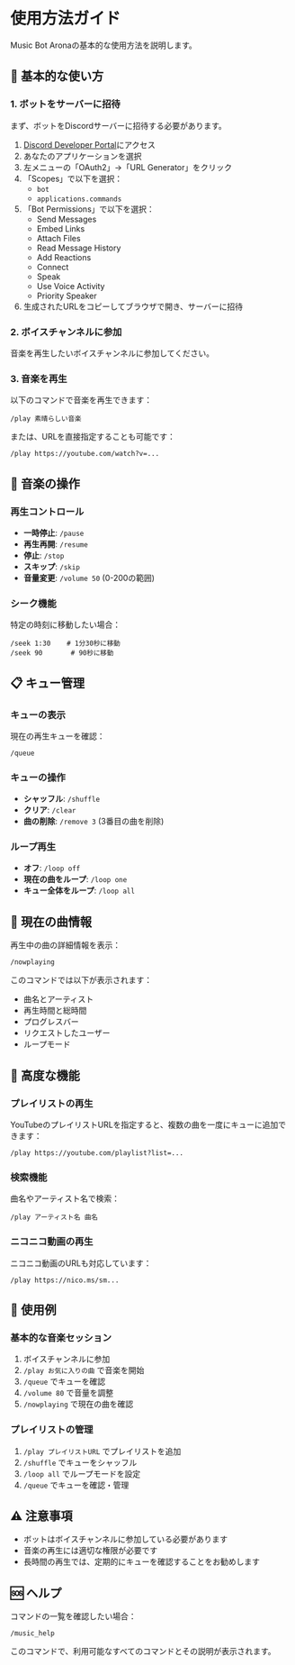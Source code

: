 # 使用方法ガイド

Music Bot Aronaの基本的な使用方法を説明します。

## 🎯 基本的な使い方

### 1. ボットをサーバーに招待

まず、ボットをDiscordサーバーに招待する必要があります。

1. [Discord Developer Portal](https://discord.com/developers/applications)にアクセス
2. あなたのアプリケーションを選択
3. 左メニューの「OAuth2」→「URL Generator」をクリック
4. 「Scopes」で以下を選択：
   - `bot`
   - `applications.commands`
5. 「Bot Permissions」で以下を選択：
   - Send Messages
   - Embed Links
   - Attach Files
   - Read Message History
   - Add Reactions
   - Connect
   - Speak
   - Use Voice Activity
   - Priority Speaker
6. 生成されたURLをコピーしてブラウザで開き、サーバーに招待

### 2. ボイスチャンネルに参加

音楽を再生したいボイスチャンネルに参加してください。

### 3. 音楽を再生

以下のコマンドで音楽を再生できます：

```
/play 素晴らしい音楽
```

または、URLを直接指定することも可能です：

```
/play https://youtube.com/watch?v=...
```

## 🎵 音楽の操作

### 再生コントロール

- **一時停止**: `/pause`
- **再生再開**: `/resume`
- **停止**: `/stop`
- **スキップ**: `/skip`
- **音量変更**: `/volume 50` (0-200の範囲)

### シーク機能

特定の時刻に移動したい場合：

```
/seek 1:30    # 1分30秒に移動
/seek 90       # 90秒に移動
```

## 📋 キュー管理

### キューの表示

現在の再生キューを確認：

```
/queue
```

### キューの操作

- **シャッフル**: `/shuffle`
- **クリア**: `/clear`
- **曲の削除**: `/remove 3` (3番目の曲を削除)

### ループ再生

- **オフ**: `/loop off`
- **現在の曲をループ**: `/loop one`
- **キュー全体をループ**: `/loop all`

## 🎨 現在の曲情報

再生中の曲の詳細情報を表示：

```
/nowplaying
```

このコマンドでは以下が表示されます：
- 曲名とアーティスト
- 再生時間と総時間
- プログレスバー
- リクエストしたユーザー
- ループモード

## 🔧 高度な機能

### プレイリストの再生

YouTubeのプレイリストURLを指定すると、複数の曲を一度にキューに追加できます：

```
/play https://youtube.com/playlist?list=...
```

### 検索機能

曲名やアーティスト名で検索：

```
/play アーティスト名 曲名
```

### ニコニコ動画の再生

ニコニコ動画のURLも対応しています：

```
/play https://nico.ms/sm...
```

## 🎯 使用例

### 基本的な音楽セッション

1. ボイスチャンネルに参加
2. `/play お気に入りの曲` で音楽を開始
3. `/queue` でキューを確認
4. `/volume 80` で音量を調整
5. `/nowplaying` で現在の曲を確認

### プレイリストの管理

1. `/play プレイリストURL` でプレイリストを追加
2. `/shuffle` でキューをシャッフル
3. `/loop all` でループモードを設定
4. `/queue` でキューを確認・管理

## ⚠️ 注意事項

- ボットはボイスチャンネルに参加している必要があります
- 音楽の再生には適切な権限が必要です
- 長時間の再生では、定期的にキューを確認することをお勧めします

## 🆘 ヘルプ

コマンドの一覧を確認したい場合：

```
/music_help
```

このコマンドで、利用可能なすべてのコマンドとその説明が表示されます。
